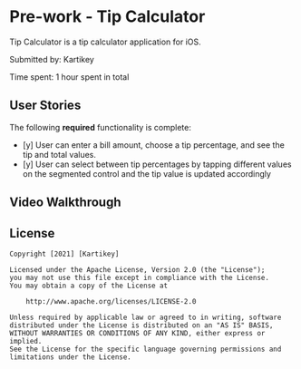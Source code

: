 # Pre-work - Tip Calculator

Tip Calculator is a tip calculator application for iOS.

Submitted by: Kartikey

Time spent: 1 hour spent in total

## User Stories

The following **required** functionality is complete:

* [y] User can enter a bill amount, choose a tip percentage, and see the tip and total values.
* [y] User can select between tip percentages by tapping different values on the segmented control and the tip value is updated accordingly



## Video Walkthrough





## License

    Copyright [2021] [Kartikey]

    Licensed under the Apache License, Version 2.0 (the "License");
    you may not use this file except in compliance with the License.
    You may obtain a copy of the License at

        http://www.apache.org/licenses/LICENSE-2.0

    Unless required by applicable law or agreed to in writing, software
    distributed under the License is distributed on an "AS IS" BASIS,
    WITHOUT WARRANTIES OR CONDITIONS OF ANY KIND, either express or implied.
    See the License for the specific language governing permissions and
    limitations under the License.
